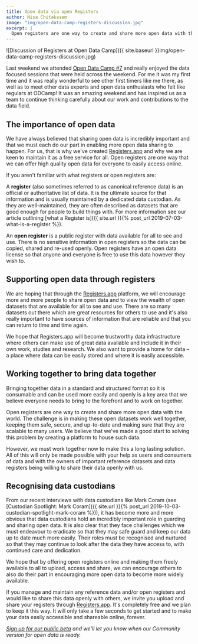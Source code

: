 ```yaml
---
title: Open data via open Registers
author: Nisa Chitakasem
image: "img/open-data-camp-registers-discussion.jpg"
excerpt: |
  Open registers are one way to create and share more open data with the world. The challenge is in making these open datasets work together, keeping them safe, secure, and up-to-date and making sure that they are scalable. We believe that we've made a good start by creating a platform to house such data.
---
```

![Discussion of Registers at Open Data Camp]({{ site.baseurl }}img/open-data-camp-registers-discussion.jpg)

Last weekend we attended [Open Data Camp #7](https://www.odcamp.uk/) and really enjoyed the data focused sessions that were held across the weekend. For me it was my first time and it was really wonderful to see other first timers like me there, as well as to meet other data experts and open data enthusiasts who felt like regulars at ODCamp! It was an amazing weekend and has inspired us as a team to continue thinking carefully about our work and contributions to the data field.

## The importance of open data

We have always believed that sharing open data is incredibly important and that we must each do our part in enabling more open data sharing to happen. For us, that is why we've created [Registers.app](https://registers.app/) and why we are keen to maintain it as a free service for all. Open registers are one way that we can offer high quality open data for everyone to easily access online.

If you aren't familiar with what registers or open registers are:

A **register** (also sometimes referred to as canonical reference data) is an official or authoritative list of data. It is the ultimate source for that information and is usually maintained by a dedicated data custodian. As they are well-maintained, they are often described as datasets that are good enough for people to build things with. For more information see our article outlining [what a Register is]({{ site.url }}{% post_url 2019-07-03-what-is-a-register %}).

An **open register** is a public register with data available for all to see and use. There is no sensitive information in open registers so the data can be copied, shared and re-used openly. Open registers have an open data license so that anyone and everyone is free to use this data however they wish to.

## Supporting open data through registers

We are hoping that through the [Registers.app](https://registers.app) platform, we will encourage more and more people to share open data and to view the wealth of open datasets that are available for all to see and use.  There are so many datasets out there which are great resources for others to use and it's also really important to have sources of information that are reliable and that you can return to time and time again.

We hope that Registers.app will become trustworthy data infrastructure where others can make use of great data available and include it in their own work, studies and research. We also want to provide a home for data – a place where data can be easily stored and where it is easily accessible.

## Working together to bring data together

Bringing together data in a standard and structured format so it is consumable and can be used more easily and openly is a key area that we believe everyone needs to bring to the forefront and to work on together.

Open registers are one way to create and share more open data with the world. The challenge is in making these open datasets work well together, keeping them safe, secure, and up-to-date and making sure that they are scalable to many users. We believe that we've made a good start to solving this problem by creating a platform to house such data.

However, we must work together now to make this a long lasting solution. All of this will only be made possible with your help as users and consumers of data and with the owners of important reference datasets and data registers being willing to share their data openly with us.

## Recognising data custodians

From our recent interviews with data custodians like Mark Coram (see [Custodian Spotlight: Mark Coram]({{ site.url }}{% post_url 2019-10-03-custodian-spotlight-mark-coram %})), it has become more and more obvious that data custodians hold an incredibly important role in guarding and sharing open data. It is also clear that they face challenges which we must endeavour to eradicate so that they may safe guard and keep our data up to date much more easily. Their roles must be recognised and nurtured so that they may continue to look after the data they have access to, with continued care and dedication.

We hope that by offering open registers online and making them freely available to all to upload, access and share, we can encourage others to also do their part in encouraging more open data to become more widely available.

If you manage and maintain any reference data and/or open registers and would like to share this data openly with others, we invite you upload and share your registers through [Registers.app](https://registers.app/). It's completely free and we plan to keep it this way. It will only take a few seconds to get started and to make your data easily accessible and shareable online, forever.

*[Sign up for our public beta](https://registers.app/signup) and we'll let you know when our Community version for open data is ready.*
